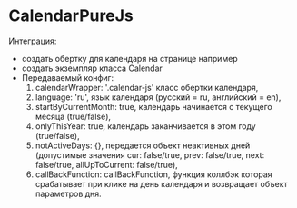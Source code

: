 # CalendarPureJs
Интеграция:
+ создать обертку для календаря на странице например <div class="calendar-js"></div>
+ создать экземпляр класса Calendar
+ Передаваемый конфиг:
     1.  calendarWrapper: '.calendar-js' класс обертки календаря,
     3.  language: 'ru', язык календаря (русский = ru, английский = en),
     4.  startByCurrentMonth: true, календарь начинается с текущего месяца (true/false),
     5.  onlyThisYear: true, календарь заканчивается в этом году (true/false),
     6.  notActiveDays: {}, передается объект неактивных дней (допустимые значения cur: false/true,  prev: false/true,  next: false/true,  allUpToCurrent: false/true),
     7.  callBackFunction: callBackFunction, функция коллбэк которая срабатывает при клике на день календаря и возвращает объект параметров дня.



